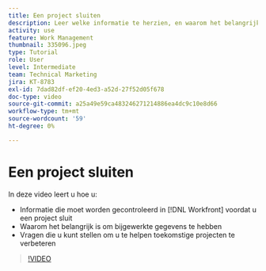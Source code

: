 ```yaml
---
title: Een project sluiten
description: Leer welke informatie te herzien, en waarom het belangrijk is om bijgewerkte gegevens te hebben, in een project alvorens het te sluiten in [!DNL  Workfront].
activity: use
feature: Work Management
thumbnail: 335096.jpeg
type: Tutorial
role: User
level: Intermediate
team: Technical Marketing
jira: KT-8783
exl-id: 7dad82df-ef20-4ed3-a52d-27f52d05f678
doc-type: video
source-git-commit: a25a49e59ca483246271214886ea4dc9c10e8d66
workflow-type: tm+mt
source-wordcount: '59'
ht-degree: 0%

---
```


# Een project sluiten

In deze video leert u hoe u:

* Informatie die moet worden gecontroleerd in [!DNL Workfront] voordat u een project sluit
* Waarom het belangrijk is om bijgewerkte gegevens te hebben
* Vragen die u kunt stellen om u te helpen toekomstige projecten te verbeteren

>[!VIDEO](https://video.tv.adobe.com/v/335096/?quality=12&learn=on)

<!---
learn more urls:
Update task status
Issue statuses
--->
